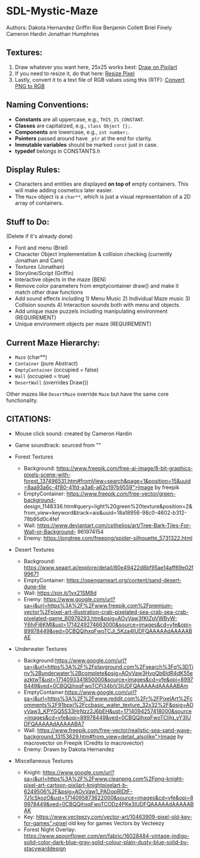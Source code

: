 # SDL-Mystic-Maze
Authors:
Dakota Hernandez
Griffin Roe
Benjamin Collett
Briel Finely
Cameron Hardin
Jonathan Humphries
## Textures:
1. Draw whatever you want here, 25x25 works best:
   [Draw on Pixilart](https://www.pixilart.com/draw)
2. If you need to resize it, do that here:
   [Resize Pixel](https://www.resizepixel.com/)
3. Lastly, convert it to a text file of RGB values using this (RTF):
   [Convert PNG to RGB](https://onlinepngtools.com/convert-png-to-rgb-values)

## Naming Conventions:
- **Constants** are all uppercase, e.g., `THIS_IS_CONSTANT`.
- **Classes** are capitalized, e.g., `class Object {};`.
- **Components** are lowercase, e.g., `int number;`.
- **Pointers** passed around have `_ptr` at the end for clarity.
- **Immutable variables** should be marked `const` just in case.
- **typedef** belongs in CONSTANTS.h

## Display Rules:
- Characters and entities are displayed **on top of** empty containers. This will make adding cosmetics later easier.
- The `Maze` object is a `char**`, which is just a visual representation of a 2D array of containers.

## Stuff to Do:
(Delete if it's already done)
- Font and menu (Briel)
- Character Object Implementation & collision checking (currently Jonathan and Cam)
- Textures (Jonathan)
- Storyline/Script (Griffin)
- Interactive objects in the maze (BEN)
- Remove color parameters from emptycontainer draw() and make it match other draw functions
- Add sound effects including 1) Menu Music 2) Individual Maze music 3) Collision sounds 4) Interaction sounds both with menu and objects.
- Add unique maze puzzels including manipulating environment (REQUIREMENT)
- Unique environment objects per maze (REQUIREMENT)

## Current Maze Hierarchy:
- `Maze` (char**)
- `Container` (pure Abstract)
- `EmptyContainer` (occupied = false)
- `Wall` (occupied = true)
- `DesertWall` (overrides Draw())

Other mazes like `DesertMaze` override `Maze` but have the same core functionality.

## CITATIONS:
- Mouse click sound: created by Cameron Hardin
- Game soundtrack: sourced from ""
  
- Forest Textures
   - Background: https://www.freepik.com/free-ai-image/8-bit-graphics-pixels-scene-with-forest_137496531.htm#fromView=search&page=1&position=15&uuid=8aa93a6c-4f80-41fd-a3a6-a62c197b9559">Image by freepik</a>
   - EmptyContainer: https://www.freepik.com/free-vector/green-background-         
design_1148336.htm#query=light%20green%20texture&position=2&from_view=keyword&track=ais&uuid=18a18956-98c0-4602-b312-78b95d0c4fef
   - Wall: https://www.deviantart.com/cpthelios/art/Tree-Bark-Tiles-For-Wall-or-Background-          961974154
   - Enemy: https://pngtree.com/freepng/spider-silhouette_5731322.html

- Desert Textures
   - Background:  https://www.seaart.ai/explore/detail/80e49422d8bf95ae14aff69e02f99671
   - EmptyContainer: https://opengameart.org/content/sand-desert-dune-tile
   - Wall: https://pin.it/1vx21SM8d
   - Enemy: https://www.google.com/url?sa=i&url=https%3A%2F%2Fwww.freepik.com%2Fpremium-vector%2Fpixel-art-illustration-crab-pixelated-sea-crab-sea-crab-pixelated-game_80978293.htm&psig=AOvVaw3fKtZpVWByW-Y6hjFi6KMl&ust=1714249274663000&source=images&cd=vfe&opi=89978449&ved=0CBQQjhxqFwoTCJi_5Kza4IUDFQAAAAAdAAAAABAE

- Underwater Textures
   - Background:https://www.google.com/url?sa=i&url=https%3A%2F%2Fplayground.com%2Fsearch%3Fq%3DTiny%2Bunderwater%2Bcomplete&psig=AOvVaw3HvoQb6IdR4dK55eazktwT&ust=1714093341850000&source=images&cd=vfe&opi=89978449&ved=0CBQQjhxqFwoTCPj34biV3IUDFQAAAAAdAAAAABAm
   - EmptyContainer:https://www.google.com/url?sa=i&url=https%3A%2F%2Fwww.reddit.com%2Fr%2FPixelArt%2Fcomments%2F91bpxj%2Fccbasic_water_texture_32x32%2F&psig=AOvVaw3_KPYGQ5S33HrNzz2J6bEH&ust=1714094257418000&source=images&cd=vfe&opi=89978449&ved=0CBQQjhxqFwoTCIilg_yY3IUDFQAAAAAdAAAAABA7
   - Wall:  https://www.freepik.com/free-vector/realistic-sea-sand-wave-background_13153629.htm#from_view=detail_alsolike">Image by macrovector on Freepik</a> (Credits to macrovector)
   - Enemy: Drawn by Dakota Hernandez

- Miscellaneous Textures
   - Knight: https://www.google.com/url?sa=i&url=https%3A%2F%2Fwww.cleanpng.com%2Fpng-knight-pixel-art-cartoon-pixilart-knightpixelart-b-6249506%2F&psig=AOvVaw1_PADopRIDtF-7J1cSkozO&ust=1714095873622000&source=images&cd=vfe&opi=89978449&ved=0CBQQjhxqFwoTCODz4PKe3IUDFQAAAAAdAAAAABAK
   - Key: https://www.vecteezy.com/vector-art/10463909-pixel-old-key-for-games">pixel old key for games Vectors by Vecteezy
   - Forest Night Overlay: https://www.spoonflower.com/en/fabric/16028484-vintage-indigo-solid-color-dark-blue-gray-solid-colour-plain-dusty-blue-solid-by-stacywarddesign




